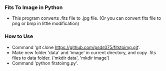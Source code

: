 ### Fits To Image in Python

- This program converts .fits file to .jpg file. (Or you can convert fits file to png or bmp in little modification)


### How to Use

- Command 'git clone https://github.com/psds075/fitstoimg.git'.
- Make new folder 'data' and 'image' in current directory, and copy .fits files to data folder. ('mkdir data', 'mkdir image')
- Command 'python fitstoimg.py'.